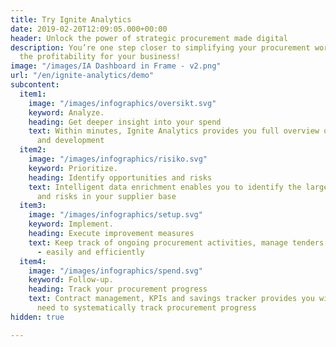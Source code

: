 ```yaml
---
title: Try Ignite Analytics
date: 2019-02-20T12:09:05.000+00:00
header: Unlock the power of strategic procurement made digital
description: You’re one step closer to simplifying your procurement work and improving
  the profitability for your business!
image: "/images/IA Dashboard in Frame - v2.png"
url: "/en/ignite-analytics/demo"
subcontent:
  item1:
    image: "/images/infographics/oversikt.svg"
    keyword: Analyze.
    heading: Get deeper insight into your spend
    text: Within minutes, Ignite Analytics provides you full overview of spend composition
      and development
  item2:
    image: "/images/infographics/risiko.svg"
    keyword: Prioritize.
    heading: Identify opportunities and risks
    text: Intelligent data enrichment enables you to identify the largest opportunities
      and risks in your supplier base
  item3:
    image: "/images/infographics/setup.svg"
    keyword: Implement.
    heading: Execute improvement measures
    text: Keep track of ongoing procurement activities, manage tenders and renegotiate
      - easily and efficiently
  item4:
    image: "/images/infographics/spend.svg"
    keyword: Follow-up.
    heading: Track your procurement progress
    text: Contract management, KPIs and savings tracker provides you with all you
      need to systematically track procurement progress
hidden: true

---
```

<script>
document.addEventListener('DOMContentLoaded', () => {
  hbspt.forms.create({
    portalId: "4304957",
    formId: "4228e038-d9f5-40f8-954a-b44bdc8a1fec"
  });
});

</script>